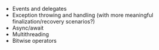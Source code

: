* Events and delegates
* Exception throwing and handling (with more meaningful finalization/recovery scenarios?)
* Async/await
* Multithreading
* Bitwise operators